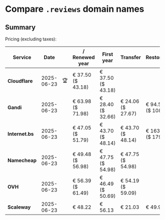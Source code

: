 # Compare `.reviews` domain names

## Summary

Pricing (excluding taxes):

| Service | Date |  | / Renewed year | First year | Transfer | Restoration |
|--|--|--|--|--|--|--|
| **Cloudflare** | 2025-06-23 | 🏆 | € 37.50<br>($ 43.18) | € 37.50<br>($ 43.18) |  |  |
| **Gandi** | 2025-06-23 |  | € 63.98<br>($ 71.98) | € 28.40<br>($ 32.66) | € 24.06<br>($ 27.67) | € 94.53<br>($ 108.70) |
| **Internet.bs** | 2025-06-23 |  | € 47.05<br>($ 51.79) | € 43.70<br>($ 48.14) | € 43.70<br>($ 48.14) | € 163.45<br>($ 179.99) |
| **Namecheap** | 2025-06-23 |  | € 49.48<br>($ 56.98) | € 47.75<br>($ 54.98) | € 47.75<br>($ 54.98) |  |
| **OVH** | 2025-06-23 |  | € 56.39<br>($ 61.49) | € 46.49<br>($ 50.69) | € 54.19<br>($ 59.09) |  |
| **Scaleway** | 2025-06-23 |  | € 48.22 | € 56.13 | € 21.03 | € 49.99 |
